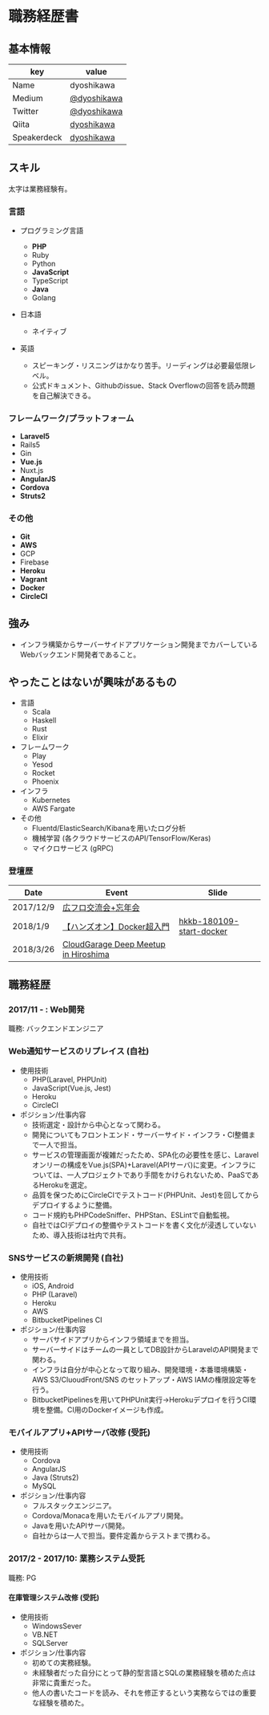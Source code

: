 # 職務経歴書

## 基本情報

|key|value|
|---|-----|
|Name|dyoshikawa|
|Medium|[@dyoshikawa](https://medium.com/@dyoshikawa)|
|Twitter|[@dyoshikawa](https://twitter.com/dyoshikawa)|
|Qiita|[dyoshikawa](https://qiita.com/dyoshikawa)|
|Speakerdeck|[dyoshikawa](https://speakerdeck.com/dyoshikawa)|

## スキル

太字は業務経験有。

### 言語

- プログラミング言語
  - **PHP**
  - Ruby
  - Python
  - **JavaScript**
  - TypeScript
  - **Java**
  - Golang

- 日本語
  - ネイティブ
- 英語
  - スピーキング・リスニングはかなり苦手。リーディングは必要最低限レベル。
  - 公式ドキュメント、Githubのissue、Stack Overflowの回答を読み問題を自己解決できる。

### フレームワーク/プラットフォーム

- **Laravel5**
- Rails5
- Gin
- **Vue.js**
- Nuxt.js
- **AngularJS**
- **Cordova**
- **Struts2**

### その他

- **Git**
- **AWS**
- GCP
- Firebase
- **Heroku**
- **Vagrant**
- **Docker**
- **CircleCI**

## 強み

- インフラ構築からサーバーサイドアプリケーション開発までカバーしているWebバックエンド開発者であること。

## やったことはないが興味があるもの

- 言語
  - Scala
  - Haskell
  - Rust
  - Elixir
- フレームワーク
  - Play
  - Yesod
  - Rocket
  - Phoenix
- インフラ
  - Kubernetes
  - AWS Fargate
- その他
  - Fluentd/ElasticSearch/Kibanaを用いたログ分析
  - 機械学習 (各クラウドサービスのAPI/TensorFlow/Keras)
  - マイクロサービス (gRPC)
  
### 登壇歴

|Date|Event|Slide|
|----|-----|-----|
|2017/12/9|[広フロ交流会+忘年会](https://hfe.connpass.com/event/72073/)||
|2018/1/9|[【ハンズオン】Docker超入門](https://h-kkb.connpass.com/event/74291/)|[hkkb-180109-start-docker](https://github.com/dyoshikawa/hkkb-180109-start-docker)|
|2018/3/26|[CloudGarage Deep Meetup in Hiroshima](https://cloudgarage.connpass.com/event/81202/)||

## 職務経歴

### 2017/11 - :  Web開発

職務: バックエンドエンジニア

### Web通知サービスのリプレイス (自社)
- 使用技術
  - PHP(Laravel, PHPUnit)
  - JavaScript(Vue.js, Jest)
  - Heroku
  - CircleCI
- ポジション/仕事内容
  - 技術選定・設計から中心となって関わる。
  - 開発についてもフロントエンド・サーバーサイド・インフラ・CI整備まで一人で担当。
  - サービスの管理画面が複雑だったため、SPA化の必要性を感じ、Laravelオンリーの構成をVue.js(SPA)+Laravel(APIサーバ)に変更。インフラについては、一人プロジェクトであり手間をかけられないため、PaaSであるHerokuを選定。
  - 品質を保つためにCircleCIでテストコード(PHPUnit、Jest)を回してからデプロイするように整備。
  - コード規約もPHPCodeSniffer、PHPStan、ESLintで自動監視。
  - 自社ではCIデプロイの整備やテストコードを書く文化が浸透していないため、導入技術は社内で共有。

### SNSサービスの新規開発 (自社)

- 使用技術
  - iOS, Android
  - PHP (Laravel)
  - Heroku
  - AWS
  - BitbucketPipelines CI
- ポジション/仕事内容
  - サーバサイドアプリからインフラ領域までを担当。
  - サーバーサイドはチームの一員としてDB設計からLaravelのAPI開発まで関わる。
  - インフラは自分が中心となって取り組み、開発環境・本番環境構築・AWS S3/CluoudFront/SNS のセットアップ・AWS IAMの権限設定等を行う。
  - BitbucketPipelinesを用いてPHPUnit実行→Herokuデプロイを行うCI環境を整備。CI用のDockerイメージも作成。

### モバイルアプリ+APIサーバ改修 (受託)

- 使用技術
  - Cordova
  - AngularJS
  - Java (Struts2)
  - MySQL
- ポジション/仕事内容
  - フルスタックエンジニア。
  - Cordova/Monacaを用いたモバイルアプリ開発。
  - Javaを用いたAPIサーバ開発。
  - 自社からは一人で担当。要件定義からテストまで携わる。

### 2017/2 - 2017/10: 業務システム受託

職務: PG

#### 在庫管理システム改修 (受託)

- 使用技術
  - WindowsSever
  - VB.NET
  - SQLServer
- ポジション/仕事内容
  - 初めての実務経験。
  - 未経験者だった自分にとって静的型言語とSQLの業務経験を積めた点は非常に貴重だった。
  - 他人の書いたコードを読み、それを修正するという実務ならではの重要な経験を積めた。
